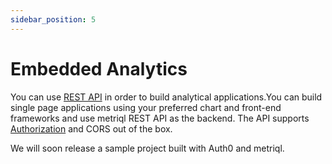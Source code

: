 ```yaml
---
sidebar_position: 5
---
```


# Embedded Analytics

You can use [REST API](rest-api) in order to build analytical applications.You can build single page applications using your preferred chart and front-end frameworks and use metriql REST API as the backend. The API supports [Authorization](/rest-api#authorization) and CORS out of the box.

We will soon release a sample project built with Auth0 and metriql.